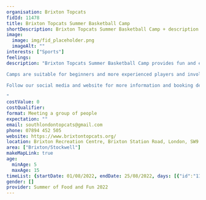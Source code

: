 ```yaml
---
organisation: Brixton Topcats
fidId: 11478
title: Brixton Topcats Summer Basketball Camp
shortDescription: Brixton Topcats Summer Basketball Camp + description
image:
  image: img/fid_placeholder.png
  imageAlt: ""
interests: ["Sports"]
feelings:
description: "Brixton Topcats Summer Basketball Camp provides fun and engaging basketball sessions for children and young people aged 5 - 15. Topcats have been running their summer basketball camps for over three decades. This year our camps will be delivered by our team of highly experienced coaches. 

Camps are suitable for beginners and more experienced players and involve a variety of game-based activities that help children and young people have fun, be active and develop a range of skills. 

Follow our social media and website for more information and booking details. @brixton.topcats and brixtontopcats.org

"
costValue: 0
costQualifier: 
format: Meeting a group of people
expectation: ""
email: southlondontopcats@gmail.com
phone: 07894 452 505
website: https://www.brixtontopcats.org/
location: Brixton Recreation Centre, Brixton Station Road, London, SW9 8QQ
area: ["Brixton/Stockwell"]
makeMapLink: true
age:
  minAge: 5
  maxAge: 15
timeList: {startDate: 01/08/2022, endDate: 25/08/2022, days: [{"id":"11478","fis_provider_name":"Brixton Topcats Summer Basketball Camp","day":"Monday","start_time":"10:00 AM","end_time":"4:00 PM"},{"id":"11478","fis_provider_name":"Brixton Topcats Summer Basketball Camp","day":"Tuesday","start_time":"10:00 AM","end_time":"4:00 PM"},{"id":"11478","fis_provider_name":"Brixton Topcats Summer Basketball Camp","day":"Wednesday","start_time":"10:00 AM","end_time":"4:00 PM"},{"id":"11478","fis_provider_name":"Brixton Topcats Summer Basketball Camp","day":"Thursday","start_time":"10:00 AM","end_time":"4:00 PM"}] }
gender: []
provider: Summer of Food and Fun 2022
---
```


